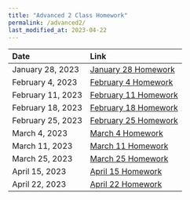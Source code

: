 ```yaml
---
title: "Advanced 2 Class Homework"
permalink: /advanced2/
last_modified_at: 2023-04-22
---
```


| Date | Link  |
| :--- |  :--- |
|January 28, 2023| [January 28 Homework](https://forms.gle/PWnJ1fQR4sPP2pjX7)|
|February 4, 2023| [February 4 Homework](https://forms.gle/9RXep2zCSTM8NFxH7)|
|February 11, 2023| [February 11 Homework](https://forms.gle/8yTAmVNFrHtun5cS7)|
|February 18, 2023| [February 18 Homework](https://forms.gle/NDYovLm4dVXYGQZf8)|
|February 25, 2023| [February 25 Homework](https://forms.gle/gg21SwFTwUL5Czhc6)|
|March 4, 2023| [March 4 Homework](https://forms.gle/bRMNQ6LwkNLvCTbS6)|
|March 11, 2023| [March 11 Homework](https://forms.gle/79HmGVjXa2kcVaeo6)|
|March 25, 2023| [March 25 Homework](https://forms.gle/hnCwdZfXKLcZtsrr6)|
|April 15, 2023| [April 15 Homework](https://forms.gle/Hfas4STrx8ycWYVR6)|
|April 22, 2023| [April 22 Homework](https://forms.gle/BSDLJuAX5sKFnVMm8)|